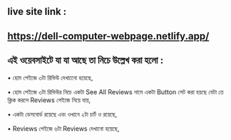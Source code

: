 ## live site link : 
## https://dell-computer-webpage.netlify.app/


## এই ওয়েবসাইটে যা যা আছে তা নিচে উল্লেখ করা হলো : 

  • হোম পেইজে ৩টা রিভিউ দেখানেো হয়েছে, 

  • হোম পেইজে ৩টা রিভিউর নিচে একটা See All Reviews নামে একটা Button সেট করা হয়ছে যেটা তে ক্লিক করলে Reviews পেইজে নিয়ে যায়,

  • একটা ডেসবোর্ড রয়েছে এবং ওখানে ২টা চার্ট ও রয়েছে, 

  • Reviews পেইজে ৬টা Reviews দেখানো হয়েছে,